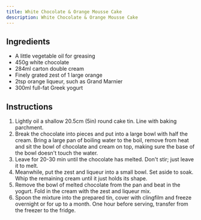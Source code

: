 ```yaml
---
title: White Chocolate & Orange Mousse Cake
description: White Chocolate & Orange Mousse Cake
---
```


## Ingredients
* A little vegetable oil for greasing
* 450g white chocolate
* 284ml carton double cream
* Finely grated zest of 1 large orange
* 2tsp orange liqueur, such as Grand Marnier
* 300ml full-fat Greek yogurt

## Instructions
1. Lightly oil a shallow 20.5cm (5in) round cake tin. Line with baking parchment.
1. Break the chocolate into pieces and put into a large bowl with half the cream. Bring a large pan of boiling water to the boil, remove from heat and sit the bowl of chocolate and cream on top, making sure the base of the bowl doesn't touch the water.
1. Leave for 20-30 min until the chocolate has melted. Don't stir; just leave it to melt.
1. Meanwhile, put the zest and liqueur into a small bowl. Set aside to soak. Whip the remaining cream until it just holds its shape.
1. Remove the bowl of melted chocolate from the pan and beat in the yogurt. Fold in the cream with the zest and liqueur mix.
1. Spoon the mixture into the prepared tin, cover with clingfilm and freeze overnight or for up to a month. One hour before serving, transfer from the freezer to the fridge.
